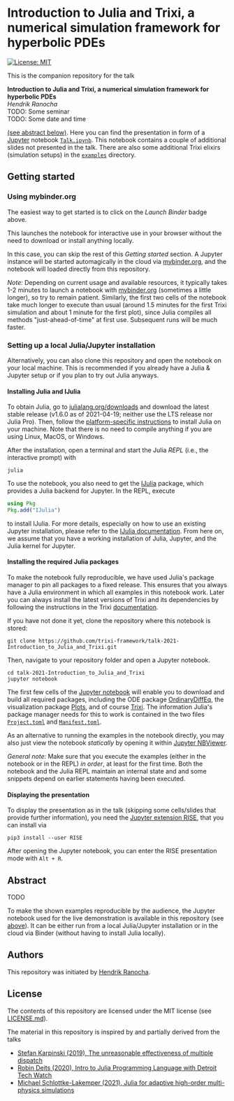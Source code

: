# Introduction to Julia and Trixi, a numerical simulation framework for hyperbolic PDEs

[![License: MIT](https://img.shields.io/badge/License-MIT-success.svg)](https://opensource.org/licenses/MIT)
<!-- [![Binder](https://mybinder.org/badge_logo.svg)](https://mybinder.org/v2/gh/trixi-framework/talk-2021-julia-adaptive-multi-physics-simulations/main?filepath=getting_started_with_julia_and_trixi.ipynb) -->

This is the companion repository for the talk

**Introduction to Julia and Trixi, a numerical simulation framework for hyperbolic PDEs**</br>
*Hendrik Ranocha*</br>
TODO: Some seminar</br>
TODO: Some date and time

[(see abstract below)](#abstract).
Here you can find the presentation in form of a [Jupyter](https://jupyter.org/)
notebook [`Talk.ipynb`](Talk.ipynb). This notebook contains a couple of additional
slides not presented in the talk. There are also some additional Trixi elixirs
(simulation setups) in the [`examples`](examples) directory.

## Getting started

### Using mybinder.org
The easiest way to get started is to click on the *Launch Binder* badge above.
<!-- (or [here](https://mybinder.org/TODO)). -->
This launches the notebook for interactive use in your browser without the need
to download or install anything locally.

In this case, you can skip the rest of this *Getting started* section. A
Jupyter instance will be started automagically in the cloud via
[mybinder.org](https://mybinder.org), and the notebook will loaded directly from
this repository.

*Note:*  Depending on current usage and available resources,
it typically takes 1-2 minutes to launch a notebook with
[mybinder.org](https://mybinder.org) (sometimes a little longer), so try to
remain patient. Similarly, the first two cells of the notebook take much longer
to execute than usual (around 1.5 minutes for the first Trixi simulation and
about 1 minute for the first plot), since Julia compiles all methods
"just-ahead-of-time" at first use.  Subsequent runs will be much faster.

### Setting up a local Julia/Jupyter installation
Alternatively, you can also clone this repository and open the notebook on your
local machine. This is recommended if you already have a Julia & Jupyter setup
or if you plan to try out Julia anyways.

#### Installing Julia and IJulia
To obtain Julia, go to [julialang.org/downloads](https://julialang.org/downloads)
and download the latest stable release (v1.6.0 as of 2021-04-19;
neither use the LTS release nor Julia Pro). Then, follow the
[platform-specific instructions](https://julialang.org/downloads/platform/)
to install Julia on your machine. Note that there is no need to compile anything
if you are using Linux, MacOS, or Windows.

After the installation, open a terminal and start the Julia *REPL*
(i.e., the interactive prompt) with
```shell
julia
```
To use the notebook, you also need to get the
[IJulia](https://github.com/JuliaLang/IJulia.jl) package, which provides a Julia
backend for Jupyter. In the REPL, execute
```julia
using Pkg
Pkg.add("IJulia")
```
to install IJulia. For more details, especially on how to use an existing Jupyter installation,
please refer to the [IJulia documentation](https://julialang.github.io/IJulia.jl/stable/).
From here on, we assume that you have a working installation of Julia, Jupyter,
and the Julia kernel for Jupyter.

#### Installing the required Julia packages
To make the notebook fully reproducible, we have used Julia's package manager
to pin all packages to a fixed release. This ensures that you always have a
Julia environment in which all examples in this notebook work. Later you can
always install the latest versions of Trixi and its dependencies by following
the instructions in the Trixi
[documentation](https://trixi-framework.github.io/Trixi.jl/stable/).

If you have not done it yet, clone the repository where this notebook is stored:
```shell
git clone https://github.com/trixi-framework/talk-2021-Introduction_to_Julia_and_Trixi.git
```
Then, navigate to your repository folder and open a Jupyter notebook.
```shell
cd talk-2021-Introduction_to_Julia_and_Trixi
jupyter notebook
```
The first few cells of the [Jupyter notebook](Talk.ipynb) will enable you to
download and build all required packages, including the ODE package
[OrdinaryDiffEq](https://github.com/SciML/OrdinaryDiffEq.jl), the visualization
package [Plots](https://github.com/JuliaPlots/Plots.jl), and of course
[Trixi](https://github.com/trixi-framework/Trixi.jl).
The information Julia's package manager needs for this to work is contained
in the two files [`Project.toml`](Project.toml) and [`Manifest.toml`](Manifest.toml).

As an alternative to running the examples in the notebook directly, you may
also just view the notebook *statically* by opening it within
[Jupyter NBViewer](https://nbviewer.jupyter.org/github/trixi-framework/talk-2021-Introduction_to_Julia_and_Trixi/blob/main/Talk.ipynb?flush_cache=true).

*General note:* Make sure that you execute the examples (either in the notebook
or in the REPL) *in order*, at least for the first time. Both the notebook and
the Julia REPL maintain an internal state and and some snippets depend on
earlier statements having been executed.

#### Displaying the presentation

To display the presentation as in the talk (skipping some cells/slides that
provide further information), you need the
[Jupyter extension RISE](https://rise.readthedocs.io/en/stable),
that you can install via
```shell
pip3 install --user RISE
```
After opening the Jupyter notebook, you can enter the RISE presentation mode
with `Alt + R`.


## Abstract

TODO

<!-- Julia has been touted as a programming language especially well-suited for
numerical analysis and scientific computing. However, while its prevalence is
steadily increasing, it has not yet seen widespread adoption in the
computational science or high-performance computing communities. One of the
hurdles is a (perceived) lack of real-world examples that show how Julia can be
used to conduct numerical simulations and what its advantages and drawbacks are
for scientific applications.

To remediate this, in this talk we discuss the development of a purely
hyperbolic method for self-gravitating gas dynamics within our Julia-based open
source simulation framework
[Trixi.jl](https://github.com/trixi-framework/Trixi.jl). In this approach, we
reformulate
the elliptic gravity problem into a hyperbolic diffusion problem, which is
solved in pseudotime using the same explicit high-order discontinuous Galerkin
method we use for the flow solution. A key benefit is that in the resulting
multi-physics simulation problem, we can reuse existing hyperbolic solvers while
retaining advanced features such as non-conforming and solution-adaptive meshes.

Next to presenting numerical results, we will critically examine our experience
with building a multi-physics simulation framework with Julia. We will discuss
its strengths and weaknesses as a programming language for research software
engineering, including an assessment of how Julia's claimed benefits hold up
against scientific reality, and give a live demonstration of Julia and Trixi.jl
in action. -->

To make the shown examples reproducible by the audience, the Jupyter notebook
used for the live demonstration is available in this repository
(see [above](#getting-started)).
It can be either run from a local Julia/Jupyter installation or in the cloud via
Binder (without having to install Julia locally).

## Authors
This repository was initiated by [Hendrik Ranocha](https://ranocha.de).

## License
The contents of this repository are licensed under the MIT license
(see [LICENSE.md](LICENSE.md)).

The material in this repository is inspired by and partially derived from the talks
- [Stefan Karpinski (2019), The unreasonable effectiveness of multiple dispatch](https://www.youtube.com/watch?v=kc9HwsxE1OY)
- [Robin Deits (2020), Intro to Julia Programming Language with Detroit Tech Watch](https://www.youtube.com/watch?v=qLO-yaUkLKE)
- [Michael Schlottke-Lakemper (2021), Julia for adaptive high-order multi-physics simulations](https://github.com/trixi-framework/talk-2021-julia-adaptive-multi-physics-simulations)
